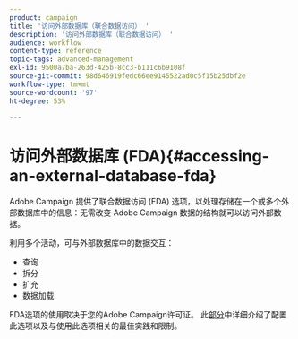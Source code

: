 ```yaml
---
product: campaign
title: '访问外部数据库（联合数据访问） '
description: '访问外部数据库（联合数据访问） '
audience: workflow
content-type: reference
topic-tags: advanced-management
exl-id: 9500a7ba-263d-425b-8cc3-b111c6b9108f
source-git-commit: 98d646919fedc66ee9145522ad0c5f15b25dbf2e
workflow-type: tm+mt
source-wordcount: '97'
ht-degree: 53%

---
```


# 访问外部数据库 (FDA){#accessing-an-external-database-fda}

Adobe Campaign 提供了联合数据访问 (FDA) 选项，以处理存储在一个或多个外部数据库中的信息：无需改变 Adobe Campaign 数据的结构就可以访问外部数据。

利用多个活动，可与外部数据库中的数据交互：

* 查询
* 拆分
* 扩充
* 数据加载

FDA选项的使用取决于您的Adobe Campaign许可证。 此[部分](../../installation/using/about-fda.md)中详细介绍了配置此选项以及与使用此选项相关的最佳实践和限制。
